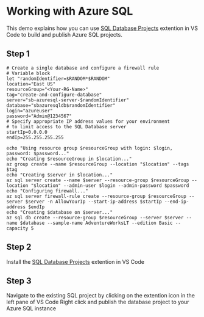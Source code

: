 # Working with Azure SQL

This demo explains how you can use [SQL Database Projects](https://learn.microsoft.com/en-us/sql/azure-data-studio/extensions/sql-database-project-extension-getting-started?view=sql-server-ver16) extention in VS Code to build and publish Azure SQL projects.

## Step 1
```
# Create a single database and configure a firewall rule
# Variable block
let "randomIdentifier=$RANDOM*$RANDOM"
location="East US"
resourceGroup="<Your-RG-Name>"
tag="create-and-configure-database"
server="sb-azuresql-server-$randomIdentifier"
database="sbazuresqldb$randomIdentifier"
login="azureuser"
password="Admin@1234567"
# Specify appropriate IP address values for your environment
# to limit access to the SQL Database server
startIp=0.0.0.0
endIp=255.255.255.255

echo "Using resource group $resourceGroup with login: $login, password: $password..."
echo "Creating $resourceGroup in $location..."
az group create --name $resourceGroup --location "$location" --tags $tag
echo "Creating $server in $location..."
az sql server create --name $server --resource-group $resourceGroup --location "$location" --admin-user $login --admin-password $password
echo "Configuring firewall..."
az sql server firewall-rule create --resource-group $resourceGroup --server $server -n AllowYourIp --start-ip-address $startIp --end-ip-address $endIp
echo "Creating $database on $server..."
az sql db create --resource-group $resourceGroup --server $server --name $database --sample-name AdventureWorksLT --edition Basic --capacity 5
```

## Step 2
Install the [SQL Database Projects](https://learn.microsoft.com/en-us/sql/azure-data-studio/extensions/sql-database-project-extension-getting-started?view=sql-server-ver16) extention in VS Code

## Step 3
Navigate to the existing SQL project by clicking on the extention icon in the left pane of VS Code
Right click and publish the database project to your Azure SQL instance